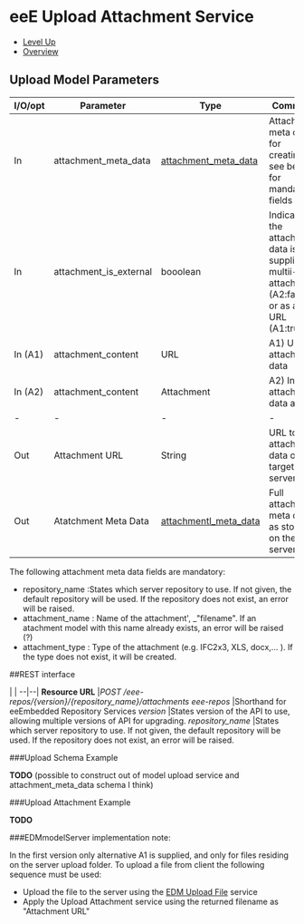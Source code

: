 # eeE Upload Attachment Service #

* [Level Up](../README.md)
* [Overview](./README.md)

## Upload Model Parameters

I/O/opt	| Parameter | Type | Comment |
--------|-----------|------|---------|
In  	|attachment_meta_data	|[attachment_meta_data](./a_schemata/attachment_meta_data.md)	| Attachment meta data for creating, see beolw for mandatory fields
In		|attachment_is_external	|booolean	|Indicates if the attachment data is supplied as multii-part attachment (A2:false) or as an URL (A1:true), 
In (A1)	|attachment_content		|URL		| 	A1) URL to attachment data 
In (A2)	|attachment_content		|Attachment	|	A2) Input attachment  data as file
-|-|-|-|-				
Out 	|Attachment URL 		|String			|URL to the attachment data on the target server 
Out 	|Atatchment Meta Data 	|[attachmentl_meta_data](./a_schemata/attachment_meta_data.md)	|Full attachment meta data as stored on the server.

The following attachment meta data fields are mandatory:

* repository_name :States which server repository to use. If not given, the default repository will be used. If the repository does not exist, an error will be raised.
* attachment_name : Name of the attachment', _"filename". If an atachment model with this name already exists, an error will be raised (?)
* attachment_type : Type of the attachment (e.g. IFC2x3, XLS, docx,... ). If the type does not exist, it will  be created.

##REST interface

 | |
 --|--|
**Resource URL** 	|*POST /eee-repos/{version}/{repository_name}/attachments*
*eee-repos*			|Shorthand for eeEmbedded Repository Services
*version*			|States version of the API to use, allowing multiple versions of API for upgrading.
*repository_name*	|States which server repository to use. If not given, the default repository will be used. If the repository does not exist, an error will be raised.

###Upload Schema Example

**TODO** (possible to construct out of model upload service and attachment_meta_data schema I think)

###Upload Attachment Example

**TODO**


###EDMmodelServer implementation note:

In the first version only alternative A1 is supplied, and only for files residing on the server upload folder.
To upload a file from client the following sequence must be used:

* Upload the file to the server using the [EDM Upload File](edm_file_transfer.md) service
* Apply the Upload Attachment service using the returned filename as "Attachment URL"


